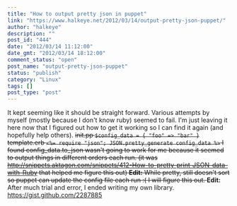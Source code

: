 ```yaml
---
title: "How to output pretty json in puppet"
link: "https://www.halkeye.net/2012/03/14/output-pretty-json-puppet/"
author: "halkeye"
description: ""
post_id: "444"
date: "2012/03/14 11:12:00"
date_gmt: "2012/03/14 18:12:00"
comment_status: "open"
post_name: "output-pretty-json-puppet"
status: "publish"
category: "Linux"
tags: []
post_type: "post"
---
```


It kept seeming like it should be straight forward. Various attempts by myself (mostly because I don't know ruby) seemed to fail. I'm just leaving it here now that I figured out how to get it working so I can find it again (and hopefully help others). <s> init.pp ` $config_data = { "foo" => "bar" } ` template.erb ` <%= require "json"; JSON.pretty_generate config_data %> ` I found config_data.to_json wasn't going to work for me because it seemed to output things in different orders each run. (it was <http://snippets.aktagon.com/snippets/412-How-to-pretty-print-JSON-data-with-Ruby> that helped me figure this out) **Edit:** While pretty, still doesn't sort so puppet can update the config file each run :( I will figure this out. </s> **Edit:** After much trial and error, I ended writing my own library. <https://gist.github.com/2287885>